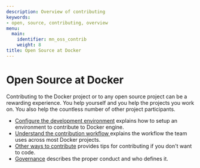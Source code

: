 ```yaml
---
description: Overview of contributing
keywords:
- open, source, contributing, overview
menu:
  main:
    identifier: mn_oss_contrib
    weight: 8
title: Open Source at Docker
---
```


# Open Source at Docker

Contributing to the Docker project or to any open source project can be a
rewarding experience. You help yourself and you help the projects you work on.
You also help the countless number of other project participants.

- [Configure the development environment](project/who-written-for.md) explains how to setup an environment to contribute to Docker engine.
- [Understand the contribution workflow ](workflow/make-a-contribution.md) explains the workflow the team uses across most Docker projects.
- [Other ways to contribute](ways/index.md) provides tips for contributing if you don't want to code.
- [Governance](governance/index.md) describes the proper conduct and who defines it.
